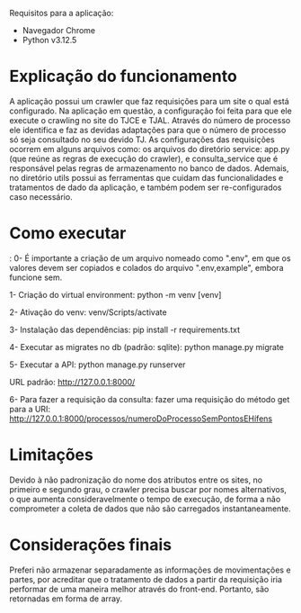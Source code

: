 Requisitos para a aplicação:
- Navegador Chrome
- Python v3.12.5

<h1>Explicação do funcionamento</h1>
A aplicação possui um crawler que faz requisições para um site o qual está configurado. Na aplicação em questão, a configuração foi feita para que ele execute o crawling no site do TJCE e TJAL. Através do número de processo ele identifica e faz as devidas adaptações para que o número de processo só seja consultado no seu devido TJ.
As configurações das requisições ocorrem em alguns arquivos como: os arquivos do diretório service: app.py (que reúne as regras de execução do crawler), e consulta_service que é responsável pelas regras de armazenamento no banco de dados.
Ademais, no diretório utils possui as ferramentas que cuidam das funcionalidades e tratamentos de dado da aplicação, e também podem ser re-configurados caso necessário.

<h1>Como executar</h1>:
0- É importante a criação de um arquivo nomeado como ".env", em que os valores devem ser copiados e colados do arquivo ".env,example", embora funcione sem.

1- Criação do virtual environment:
  python -m venv [venv]

2- Ativação do venv:
  venv/Scripts/activate

3- Instalação das dependências:
  pip install -r requirements.txt

4- Executar as migrates no db (padrão: sqlite):
  python manage.py migrate

5- Executar a API:
  python manage.py runserver
  
URL padrão: http://127.0.0.1:8000/

6- Para fazer a requisição da consulta:
  fazer uma requisição do método get para a URI: http://127.0.0.1:8000/processos/numeroDoProcessoSemPontosEHífens


<h1>Limitações</h2>
Devido à não padronização do nome dos atributos entre os sites, no primeiro e segundo grau, o crawler precisa buscar por nomes alternativos, o que aumenta consideravelmente o tempo de execução, de forma a não comprometer a coleta de dados que não são carregados instantaneamente.

<h1>Considerações finais</h1>
Preferi não armazenar separadamente as informações de movimentações e partes, por acreditar que o tratamento de dados a partir da requisição iria performar de uma maneira melhor através do front-end. Portanto, são retornadas em forma de array.


